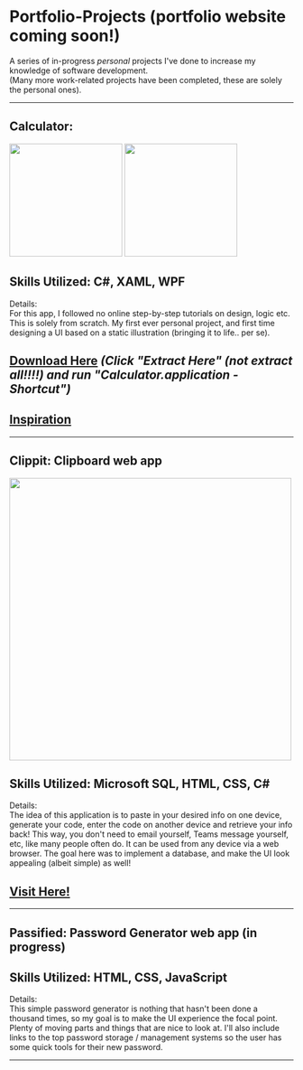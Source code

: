 # Portfolio-Projects (portfolio website coming soon!)
A series of in-progress _personal_ projects I've done to increase my knowledge of software development.  
(Many more work-related projects have been completed, these are solely the personal ones).   
<hr>

## **Calculator**: 
<!DOCTYPE html>
<html lang="en">
  <body>
    <div class="row">
<img src="https://user-images.githubusercontent.com/101738608/197716595-29a3c9fe-ef55-44b0-b27d-e248e2e3325e.png" width="200">
<img src="https://user-images.githubusercontent.com/101738608/197716633-2f36c5f1-4e3f-4595-8715-f136086fa306.png" width="200">
  </div>
  </body>
</html>

## **Skills Utilized: C#, XAML, WPF**  
Details:  
For this app, I followed no online step-by-step tutorials on design, logic etc. This is solely from scratch. My first ever personal project, and first time designing a UI based on a static illustration (bringing it to life.. per se).    
## **[Download Here](https://github.com/sddiaz/Portfolio-Projects/files/9586536/Portfolio_Calculator.zip)** *(Click "Extract Here" (not extract all!!!!) and run "Calculator.application - Shortcut")*   
## **[Inspiration](https://dribbble.com/shots/14709020-Calculator)**

<hr>

## **Clippit**: Clipboard web app  

<img src="https://user-images.githubusercontent.com/101738608/197719421-a2647341-fe8b-4753-b377-5989eec35c6c.png" width="500">


## **Skills Utilized: Microsoft SQL, HTML, CSS, C#**  
Details:   
The idea of this application is to paste in your desired info on one device, generate your code, enter the code on another device and retrieve your info back! This way, you don't need to email yourself, Teams message yourself, etc, like many people often do. It can be used from any device via a web browser. The goal here was to implement a database, and make the UI look appealing (albeit simple) as well!   
## **[Visit Here!](http://clippit.somee.com/)**  
<hr>

## **Passified: Password Generator web app (in progress)**  
## **Skills Utilized: HTML, CSS, JavaScript**  
Details:  
This simple password generator is nothing that hasn't been done a thousand times, so my goal is to make the UI experience the focal point. Plenty of moving parts and things that are nice to look at. I'll also include links to the top password storage / management systems so the user has some quick tools for their new password.   
<hr>


